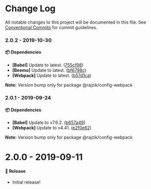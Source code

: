 # Change Log

All notable changes to this project will be documented in this file.
See [Conventional Commits](https://conventionalcommits.org) for commit guidelines.

### 2.0.2 - 2019-10-30

#### 📦 Dependencies

- **[Babel]** Update to latest. ([755cf98](https://github.com/rajzik/lumos/commit/755cf98))
- **[Beemo]** Update to latest. ([bf6798c](https://github.com/rajzik/lumos/commit/bf6798c))
- **[Webpack]** Update to latest. ([b57d1ca](https://github.com/rajzik/lumos/commit/b57d1ca))

**Note:** Version bump only for package @rajzik/config-webpack





### 2.0.1 - 2019-09-24

#### 📦 Dependencies

- **[Babel]** Update to v7.6.2. ([b657a49](https://github.com/rajzik/lumos/commit/b657a49))
- **[Webpack]** Update to v4.41. ([e2f0e62](https://github.com/rajzik/lumos/commit/e2f0e62))

**Note:** Version bump only for package @rajzik/config-webpack





# 2.0.0 - 2019-09-11

#### 🎉 Release

- Initial release!
